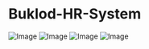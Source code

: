 # Buklod-HR-System
![Image](https://github.com/user-attachments/assets/69e7bed4-4285-46cb-8bc7-b53166f533f7)
![Image](https://github.com/user-attachments/assets/972fb2ae-cf0e-4f90-8839-0f54c0ae6430)
![Image](https://github.com/user-attachments/assets/98240cce-dbd7-408b-b3b8-579262727d94)
![Image](https://github.com/user-attachments/assets/8ef46174-ccc2-4929-9251-9d9df9ebcd9e)
